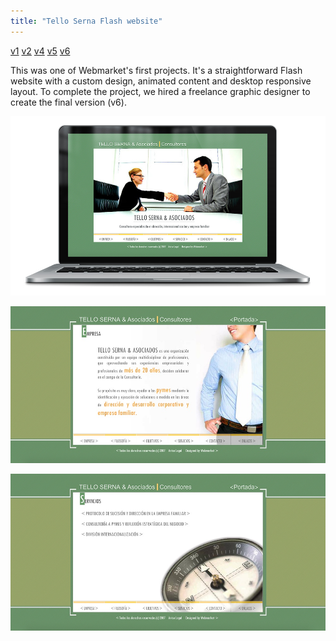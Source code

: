 ```yaml
---
title: "Tello Serna Flash website"
---
```


<p class="work-links">
<a class="btn icon icon-external" href="http://work.joanmira.com/webs/telloserna/v1" target="_blank">v1</a>
<a class="btn icon icon-external" href="http://work.joanmira.com/webs/telloserna/v2" target="_blank">v2</a>
<a class="btn icon icon-external" href="http://work.joanmira.com/webs/telloserna/v4" target="_blank">v4</a>
<a class="btn icon icon-external" href="http://work.joanmira.com/webs/telloserna/v5" target="_blank">v5</a>
<a class="btn icon icon-external" href="http://work.joanmira.com/webs/telloserna/v6" target="_blank">v6</a>
</p>

This was one of Webmarket's first projects. It's a straightforward Flash website with a custom design, animated content and desktop responsive layout. To complete the project, we hired a freelance graphic designer to create the final version (v6).

![](./images/1.jpg)

![](./images/2.jpg)

![](./images/3.jpg)
